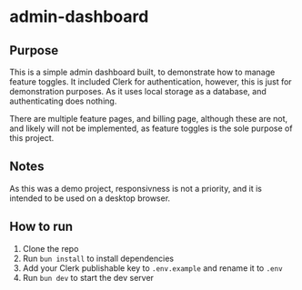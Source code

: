 # admin-dashboard

## Purpose

This is a simple admin dashboard built, to demonstrate how to manage feature toggles. It included Clerk for authentication, however, this is just for demonstration purposes. As it uses local storage as a database, and authenticating does nothing.

There are multiple feature pages, and billing page, although these are not, and likely will not be implemented, as feature toggles is the sole purpose of this project.

## Notes

As this was a demo project, responsivness is not a priority, and it is intended to be used on a desktop browser.

## How to run

1. Clone the repo
2. Run `bun install` to install dependencies
3. Add your Clerk publishable key to `.env.example` and rename it to `.env`
4. Run `bun dev` to start the dev server
